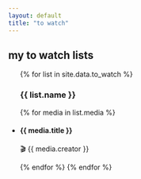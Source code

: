 ```yaml
---
layout: default
title: "to watch"
---
```


<h2 class='font-sans'>my to watch lists</h2>

<ul>
{% for list in site.data.to_watch %}
  <h3 class='font-sans'>{{ list.name }}</h3>

  {% for media in list.media %}
  <li>
    <h4 class='font-sans'>{{ media.title }}</h4>
    <p>🎬 {{ media.creator }}</p>
  </li>
  {% endfor %}
{% endfor %}
</ul>

